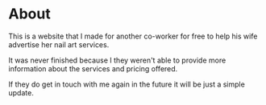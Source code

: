 # About

This is a website that I made for another co-worker for free to help his wife advertise her nail art services.

It was never finished because I they weren't able to provide more information about the services and pricing offered.

If they do get in touch with me again in the future it will be just a simple update.
